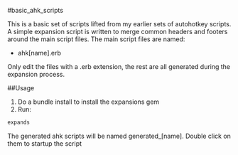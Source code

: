 #basic_ahk_scripts

This is a basic set of scripts lifted from my earlier sets of autohotkey scripts. A simple expansion script is written to merge common headers and footers around the main script files. The main script files are named:

* ahk[name].erb

Only edit the files with a .erb extension, the rest are all generated during the expansion process.

##Usage

1. Do a bundle install to install the expansions gem
2. Run:

```bash
expands
```

The generated ahk scripts will be named generated_[name]. Double click on them to startup the script
